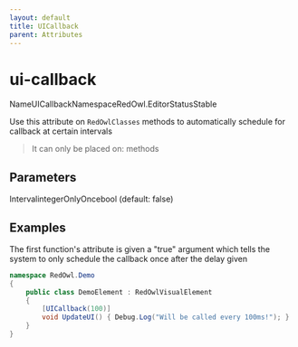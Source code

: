 ```yaml
---
layout: default
title: UICallback
parent: Attributes
---
```


# ui-callback

NameUICallbackNamespaceRedOwl.EditorStatusStable

Use this attribute on `RedOwlClasses` methods to automatically schedule for callback at certain intervals

> It can only be placed on: methods

## Parameters

IntervalintegerOnlyOncebool \(default: false\)

## Examples

The first function's attribute is given a "true" argument which tells the system to only schedule the callback once after the delay given

```csharp
namespace RedOwl.Demo
{
    public class DemoElement : RedOwlVisualElement
    {
        [UICallback(100)]
        void UpdateUI() { Debug.Log("Will be called every 100ms!"); }
    }
}
```

